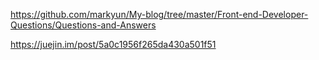https://github.com/markyun/My-blog/tree/master/Front-end-Developer-Questions/Questions-and-Answers

https://juejin.im/post/5a0c1956f265da430a501f51